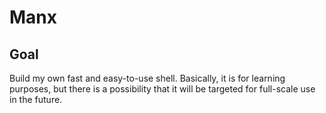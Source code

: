 # Manx


## Goal

Build my own fast and easy-to-use shell. Basically, it is for learning 
purposes, but there is a possibility that it will be targeted for full-scale 
use in the future.
